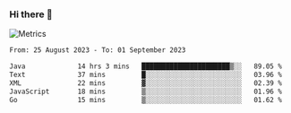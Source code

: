 ### Hi there 👋

![Metrics](https://github.com/radoapx/radoapx/blob/main/github-metrics.svg)

<!--START_SECTION:waka-->

```txt
From: 25 August 2023 - To: 01 September 2023

Java             14 hrs 3 mins   ██████████████████████▒░░   89.05 %
Text             37 mins         █░░░░░░░░░░░░░░░░░░░░░░░░   03.96 %
XML              22 mins         ▓░░░░░░░░░░░░░░░░░░░░░░░░   02.39 %
JavaScript       18 mins         ▒░░░░░░░░░░░░░░░░░░░░░░░░   01.96 %
Go               15 mins         ▒░░░░░░░░░░░░░░░░░░░░░░░░   01.62 %
```

<!--END_SECTION:waka-->

<!--
**radoapx/radoapx** is a ✨ _special_ ✨ repository because its `README.md` (this file) appears on your GitHub profile.

Here are some ideas to get you started:

- 🔭 I’m currently working on ...
- 🌱 I’m currently learning ...
- 👯 I’m looking to collaborate on ...
- 🤔 I’m looking for help with ...
- 💬 Ask me about ...
- 📫 How to reach me: ...
- 😄 Pronouns: ...
- ⚡ Fun fact: ...
-->
